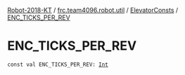 [Robot-2018-KT](../../index.md) / [frc.team4096.robot.util](../index.md) / [ElevatorConsts](index.md) / [ENC_TICKS_PER_REV](./-e-n-c_-t-i-c-k-s_-p-e-r_-r-e-v.md)

# ENC_TICKS_PER_REV

`const val ENC_TICKS_PER_REV: `[`Int`](https://kotlinlang.org/api/latest/jvm/stdlib/kotlin/-int/index.html)